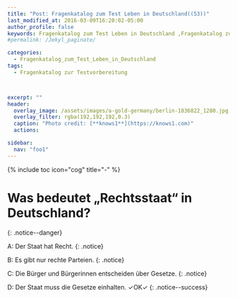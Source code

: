 ```yaml
---
title: "Post: Fragenkatalog zum Test Leben in Deutschland((53))"
last_modified_at: 2016-03-09T16:20:02-05:00
author_profile: false
keywords: Fragenkatalog zum Test Leben in Deutschland ,Fragenkatalog zur Testvorbereitung , Test Leben in Deutschland BAMF , test leben in deutschland 33 fragen , leben in deutschland 300 fragen app , lieben in deutschland 300 fragen
#permalink: /Jekyl_paginate/

categories:
  - Fragenkatalog_zum_Test_Leben_in_Deutschland
tags:
  - Fragenkatalog zur Testvorbereitung



excerpt: ""
header:
  overlay_image: /assets/images/a-gold-germany/berlin-1836822_1280.jpg
  overlay_filter: rgba(192,192,192,0.3)
  caption: "Photo credit: [**knows1**](https://knows1.com)"
  actions:

sidebar:
  nav: "foo1"
---
```


{% include toc icon="cog" title="-" %}

# Was bedeutet „Rechtsstaat“ in Deutschland?
{: .notice--danger}

A: Der Staat hat Recht.
 {: .notice}

B: Es gibt nur rechte Parteien.
 {: .notice}

C: Die Bürger und Bürgerinnen entscheiden über Gesetze.
 {: .notice}

D: Der Staat muss die Gesetze einhalten. ✓OK✓
{: .notice--success}

